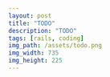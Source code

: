 ```yaml
---
layout: post
title: "TODO"
description: "TODO"
tags: [rails, coding]
img_path: /assets/todo.png
img_width: 735
img_height: 225
---
```

